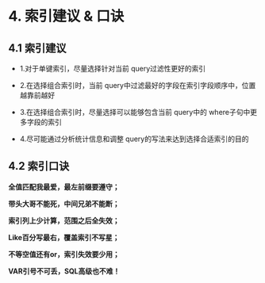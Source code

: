 # 4. 索引建议 & 口诀

## 4.1 索引建议

* 1.对于单键索引，尽量选择针对当前 query过滤性更好的索引

* 2.在选择组合索引时，当前 query中过滤最好的字段在索引字段顺序中，位置越靠前越好

* 3.在选择组合索引时，尽量选择可以能够包含当前 query中的 where子句中更多字段的索引

* 4.尽可能通过分析统计信息和调整 query的写法来达到选择合适索引的目的


## 4.2 索引口诀

**全值匹配我最爱，最左前缀要遵守；**

**带头大哥不能死，中间兄弟不能断；**

**索引列上少计算，范围之后全失效；**

**Like百分写最右，覆盖索引不写星；**

**不等空值还有or，索引失效要少用；**

**VAR引号不可丢，SQL高级也不难！**